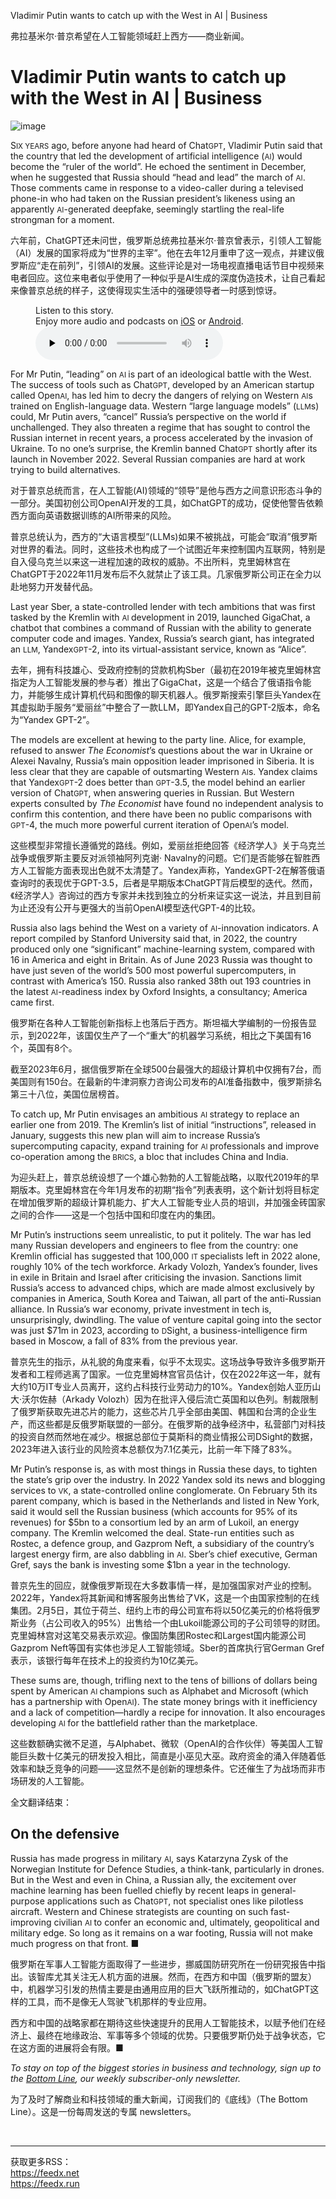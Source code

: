 Vladimir Putin wants to catch up with the West in AI | Business

弗拉基米尔·普京希望在人工智能领域赶上西方——商业新闻。


# Vladimir Putin wants to catch up with the West in AI | Business

![image](https://images.weserv.nl/?url=www.economist.com/img/b/1280/720/90/media-assets/image/20240210_WBD003.jpg)

<div></div><p><span>S</span><small>IX YEARS</small> ago, before anyone had heard of Chat<small>GPT</small>, Vladimir Putin said that the country that led the development of artificial intelligence (<small>AI</small>) would become the “ruler of the world”. He echoed the sentiment in December, when he suggested that Russia should “head and lead” the march of <small>AI</small>. Those comments came in response to a video-caller during a televised phone-in who had taken on the Russian president’s likeness using an apparently <small>AI</small>-generated deepfake, seemingly startling the real-life strongman for a moment. </p>

六年前，ChatGPT还未问世，俄罗斯总统弗拉基米尔·普京曾表示，引领人工智能（AI）发展的国家将成为“世界的主宰”。他在去年12月重申了这一观点，并建议俄罗斯应“走在前列”，引领AI的发展。这些评论是对一场电视直播电话节目中视频来电者回应。这位来电者似乎使用了一种似乎是AI生成的深度伪造技术，让自己看起来像普京总统的样子，这使得现实生活中的强硬领导者一时感到惊讶。


<div><figure><div><figcaption>Listen to this story.</figcaption> <span>Enjoy more audio and podcasts on<!-- --> <a href="https://www.economist.comhttps://economist-app.onelink.me/d2eC/bed1b25" id="audio-ios-cta" rel="noreferrer" target="_blank">iOS</a> <!-- -->or<!-- --> <a href="https://www.economist.comhttps://economist-app.onelink.me/d2eC/7f3c199" id="audio-android-cta" rel="noreferrer" target="_blank">Android</a>.</span></div><audio controls="" id="audio-player" preload="none" src="https://www.economist.com/media-assets/audio/063%20Business%20-%20The%20AI%20race-9d8e4e4de7426eef2be16b59844dc4b7.mp3" title="Vladimir Putin wants to catch up with the West in AI"><p>Your browser does not support the &lt;audio&gt; element.</p></audio><div><div></div></div></figure></div><p>For Mr Putin, “leading” on <small>AI </small>is part of an ideological battle with the West. The success of tools such as Chat<small>GPT</small>, developed by an American startup called Open<small>AI</small>, has led him to decry the dangers of relying on Western <small>AI</small>s trained on English-language data. Western “large language models” (<small>LLM</small>s) could, Mr Putin avers, “cancel” Russia’s perspective on the world if unchallenged. They also threaten a regime that has sought to control the Russian internet in recent years, a process accelerated by the invasion of Ukraine. To no one’s surprise, the Kremlin banned Chat<small>GPT</small> shortly after its launch in November 2022. Several Russian companies are hard at work trying to build alternatives. </p>

对于普京总统而言，在人工智能(AI)领域的“领导”是他与西方之间意识形态斗争的一部分。美国初创公司OpenAI开发的工具，如ChatGPT的成功，促使他警告依赖西方面向英语数据训练的AI所带来的风险。

普京总统认为，西方的“大语言模型”(LLMs)如果不被挑战，可能会“取消”俄罗斯对世界的看法。同时，这些技术也构成了一个试图近年来控制国内互联网，特别是自入侵乌克兰以来这一进程加速的政权的威胁。不出所料，克里姆林宫在ChatGPT于2022年11月发布后不久就禁止了该工具。几家俄罗斯公司正在全力以赴地努力开发替代品。


<div><div><div id="econ-1"></div></div></div><p>Last year Sber, a state-controlled lender with tech ambitions that was first tasked by the Kremlin with <small>AI </small>development in 2019, launched GigaChat, a chatbot that combines a command of Russian with the ability to generate computer code and images. Yandex, Russia’s search giant, has integrated an <small>LLM</small>, Yandex<small>GPT</small>-2, into its virtual-assistant service, known as “Alice”.</p>

去年，拥有科技雄心、受政府控制的贷款机构Sber（最初在2019年被克里姆林宫指定为人工智能发展的参与者）推出了GigaChat，这是一个结合了俄语指令能力，并能够生成计算机代码和图像的聊天机器人。俄罗斯搜索引擎巨头Yandex在其虚拟助手服务“爱丽丝”中整合了一款LLM，即Yandex自己的GPT-2版本，命名为“Yandex GPT-2”。


<p>The models are excellent at hewing to the party line. Alice, for example, refused to answer <i>The Economist</i>’s questions about the war in Ukraine or Alexei Navalny, Russia’s main opposition leader imprisoned in Siberia. It is less clear that they are capable of outsmarting Western <small>AI</small>s. Yandex claims that Yandex<small>GPT</small>-2 does better than <small>GPT</small>-3.5, the model behind an earlier version of Chat<small>GPT</small>, when answering queries in Russian. But Western experts consulted by <i>The Economist</i> have found no independent analysis to confirm this contention, and there have been no public comparisons with <small>GPT</small>-4, the much more powerful current iteration of Open<small>AI</small>’s model. </p>

这些模型非常擅长遵循党的路线。例如，爱丽丝拒绝回答《经济学人》关于乌克兰战争或俄罗斯主要反对派领袖阿列克谢· Navalny的问题。它们是否能够在智胜西方人工智能方面表现出色就不太清楚了。Yandex声称，YandexGPT-2在解答俄语查询时的表现优于GPT-3.5，后者是早期版本ChatGPT背后模型的迭代。然而，《经济学人》咨询过的西方专家并未找到独立的分析来证实这一说法，并且到目前为止还没有公开与更强大的当前OpenAI模型迭代GPT-4的比较。


<p>Russia also lags behind the West on a variety of <small>AI</small>-innovation indicators. A report compiled by Stanford University said that, in 2022, the country produced only one “significant” machine-learning system, compared with 16 in America and eight in Britain. As of June 2023 Russia was thought to have just seven of the world’s 500 most powerful supercomputers, in contrast with America’s 150. Russia also ranked 38th out 193 countries in the latest <small>AI</small>-readiness index by Oxford Insights, a consultancy; America came first. </p>

俄罗斯在各种人工智能创新指标上也落后于西方。斯坦福大学编制的一份报告显示，到2022年，该国仅生产了一个“重大”的机器学习系统，相比之下美国有16个，英国有8个。

截至2023年6月，据信俄罗斯在全球500台最强大的超级计算机中仅拥有7台，而美国则有150台。在最新的牛津洞察力咨询公司发布的AI准备指数中，俄罗斯排名第三十八位，美国位居榜首。


<p>To catch up, Mr Putin envisages an ambitious <small>AI </small>strategy to replace an earlier one from 2019. The Kremlin’s list of initial “instructions”, released in January, suggests this new plan will aim to increase Russia’s supercomputing capacity, expand training for <small>AI </small>professionals and improve co-operation among the<small> BRICS</small>, a bloc that includes China and India. </p>

为迎头赶上，普京总统设想了一个雄心勃勃的人工智能战略，以取代2019年的早期版本。克里姆林宫在今年1月发布的初期“指令”列表表明，这个新计划将目标定在增加俄罗斯的超级计算机能力、扩大人工智能专业人员的培训，并加强金砖国家之间的合作——这是一个包括中国和印度在内的集团。







<div><div><div id="econ-2"></div></div></div><p>Mr Putin’s instructions seem unrealistic, to put it politely. The war has led many Russian developers and engineers to flee from the country: one Kremlin official has suggested that 100,000 <small>IT </small>specialists left in 2022 alone, roughly 10% of the tech workforce. Arkady Volozh, Yandex’s founder, lives in exile in Britain and Israel after criticising the invasion. Sanctions limit Russia’s access to advanced chips, which are made almost exclusively by companies in America, South Korea and Taiwan, all part of the anti-Russian alliance. In Russia’s war economy, private investment in tech is, unsurprisingly, dwindling. The value of venture capital going into the sector was just $71m in 2023, according to <small>D</small>Sight, a business-intelligence firm based in Moscow, a fall of 83% from the previous year. </p>

普京先生的指示，从礼貌的角度来看，似乎不太现实。这场战争导致许多俄罗斯开发者和工程师逃离了国家。一位克里姆林宫官员估计，仅在2022年这一年，就有大约10万IT专业人员离开，这约占科技行业劳动力的10%。Yandex创始人亚历山大·沃尔佐赫（Arkady Volozh）因为在批评入侵后流亡英国和以色列。制裁限制了俄罗斯获取先进芯片的能力，这些芯片几乎全部由美国、韩国和台湾的企业生产，而这些都是反俄罗斯联盟的一部分。在俄罗斯的战争经济中，私营部门对科技的投资自然而然地在减少。根据总部位于莫斯科的商业情报公司DSight的数据，2023年进入该行业的风险资本总额仅为7.1亿美元，比前一年下降了83%。




<p>Mr Putin’s response is, as with most things in Russia these days, to tighten the state’s grip over the industry. In 2022 Yandex sold its news and blogging services to <small>VK</small>, a state-controlled online conglomerate. On February 5th its parent company, which is based in the Netherlands and listed in New York, said it would sell the Russian business (which accounts for 95% of its revenues) for $5bn to a consortium led by an arm of Lukoil, an energy company. The Kremlin welcomed the deal. State-run entities such as Rostec, a defence group, and Gazprom Neft, a subsidiary of the country’s largest energy firm, are also dabbling in <small>AI</small>. Sber’s chief executive, German Gref, says the bank is investing some $1bn a year in the technology. </p>

普京先生的回应，就像俄罗斯现在大多数事情一样，是加强国家对产业的控制。2022年，Yandex将其新闻和博客服务出售给了VK，这是一个由国家控制的在线集团。2月5日，其位于荷兰、纽约上市的母公司宣布将以50亿美元的价格将俄罗斯业务（占公司收入的95%）出售给一个由Lukoil能源公司的子公司领导的财团。克里姆林宫对这笔交易表示欢迎。像国防集团Rostec和Largest国内能源公司Gazprom Neft等国有实体也涉足人工智能领域。Sber的首席执行官German Gref表示，该银行每年在技术上的投资约为10亿美元。


<p>These sums are, though, trifling next to the tens of billions of dollars being spent by American <small>AI </small>champions such as Alphabet and Microsoft (which has a partnership with Open<small>AI</small>). The state money brings with it inefficiency and a lack of competition—hardly a recipe for innovation. It also encourages developing <small>AI </small>for the battlefield rather than the marketplace. </p>

这些数额确实微不足道，与Alphabet、微软（OpenAI的合作伙伴）等美国人工智能巨头数十亿美元的研发投入相比，简直是小巫见大巫。政府资金的涌入伴随着低效率和缺乏竞争的问题——这显然不是创新的理想条件。它还催生了为战场而非市场研发的人工智能。

全文翻译结束：


<h2>On the defensive</h2><p>Russia has made progress in military <small>AI</small>, says Katarzyna Zysk of the Norwegian Institute for Defence Studies, a think-tank, particularly in drones. But in the West and even in China, a Russian ally, the excitement over machine learning has been fuelled chiefly by recent leaps in general-purpose applications such as Chat<small>GPT</small>, not specialist ones like pilotless aircraft. Western and Chinese strategists are counting on such fast-improving civilian <small>AI </small>to confer an economic and, ultimately, geopolitical and military edge. So long as it remains on a war footing, Russia will not make much progress on that front. <span>■</span></p>

俄罗斯在军事人工智能方面取得了一些进步，挪威国防研究所在一份研究报告中指出。该智库尤其关注无人机方面的进展。然而，在西方和中国（俄罗斯的盟友）中，机器学习引发的热情主要是由通用应用的巨大飞跃所推动的，如ChatGPT这样的工具，而不是像无人驾驶飞机那样的专业应用。

西方和中国的战略家都在期待这些快速提升的民用人工智能技术，以赋予他们在经济上、最终在地缘政治、军事等多个领域的优势。只要俄罗斯仍处于战争状态，它在这方面的进展将会有限。■


<p><i>To stay on top of the biggest stories in business and technology, sign up to the <a href="https://www.economist.com/newsletters/the-bottom-line">Bottom Line</a>, our weekly subscriber-only newsletter.</i></p>

为了及时了解商业和科技领域的重大新闻，订阅我们的《底线》（The Bottom Line）。这是一份每周发送的专属 newsletters。


<br/><hr/><div>获取更多RSS：<br/><a href="https://feedx.net" style="color: orange;" target="_blank">https://feedx.net</a> <br/><a href="https://feedx.run" style="color: orange;" target="_blank">https://feedx.run</a><br/></div>
